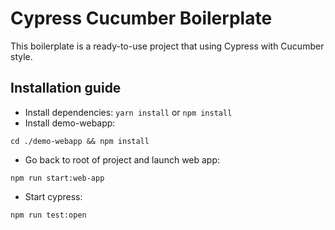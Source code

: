 # Cypress Cucumber Boilerplate
This boilerplate is a ready-to-use project that using Cypress with Cucumber style. 

## Installation guide

- Install dependencies: `yarn install` or `npm install` 
- Install demo-webapp:
```
cd ./demo-webapp && npm install
```
- Go back to root of project and launch web app:
```
npm run start:web-app
```
- Start cypress:
```
npm run test:open
```